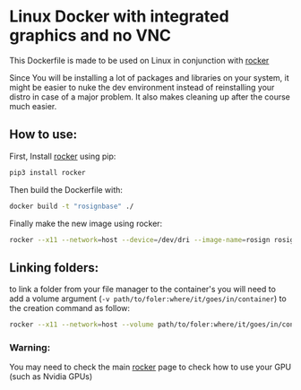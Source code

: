 # Linux Docker with integrated graphics and no VNC

This Dockerfile is made to be used on Linux in conjunction with [rocker](https://github.com/osrf/rocker)

Since You will be installing a lot of packages and libraries on your system, it might be easier to nuke the dev environment instead of reinstalling your distro in case of a major problem. It also makes cleaning up after the course much easier.

## How to use:

First, Install [rocker](https://github.com/osrf/rocker) using pip:
```bash
pip3 install rocker
```

Then build the Dockerfile with:
```bash
docker build -t "rosignbase" ./
```

Finally make the new image using rocker:
```bash
rocker --x11 --network=host --device=/dev/dri --image-name=rosign rosignbase
```

## Linking folders:
to link a folder from your file manager to the container's you will need to add a volume argument (`-v path/to/foler:where/it/goes/in/container`) to the creation command as follow:

```bash
rocker --x11 --network=host --volume path/to/foler:where/it/goes/in/container --device=/dev/dri --image-name=rosign rosignbase
```


### Warning:
You may need to check the main [rocker](https://github.com/osrf/rocker) page to check how to use your GPU (such as Nvidia GPUs)

